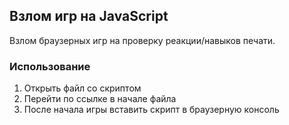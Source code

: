 ## Взлом игр на JavaScript

Взлом браузерных игр на проверку реакции/навыков печати.

### Использование
1. Открыть файл со скриптом
2. Перейти по ссылке в начале файла
3. После начала игры вставить скрипт в браузерную консоль
